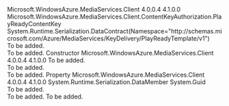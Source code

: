 <Type Name="ContentEncryptionKeyFromKeyIdentifier" FullName="Microsoft.WindowsAzure.MediaServices.Client.ContentKeyAuthorization.ContentEncryptionKeyFromKeyIdentifier">
  <TypeSignature Language="C#" Value="public class ContentEncryptionKeyFromKeyIdentifier : Microsoft.WindowsAzure.MediaServices.Client.ContentKeyAuthorization.PlayReadyContentKey" />
  <TypeSignature Language="ILAsm" Value=".class public auto ansi beforefieldinit ContentEncryptionKeyFromKeyIdentifier extends Microsoft.WindowsAzure.MediaServices.Client.ContentKeyAuthorization.PlayReadyContentKey" />
  <TypeSignature Language="DocId" Value="T:Microsoft.WindowsAzure.MediaServices.Client.ContentKeyAuthorization.ContentEncryptionKeyFromKeyIdentifier" />
  <TypeSignature Language="VB.NET" Value="Public Class ContentEncryptionKeyFromKeyIdentifier&#xA;Inherits PlayReadyContentKey" />
  <TypeSignature Language="F#" Value="type ContentEncryptionKeyFromKeyIdentifier = class&#xA;    inherit PlayReadyContentKey" />
  <AssemblyInfo>
    <AssemblyName>Microsoft.WindowsAzure.MediaServices.Client</AssemblyName>
    <AssemblyVersion>4.0.0.4</AssemblyVersion>
    <AssemblyVersion>4.1.0.0</AssemblyVersion>
  </AssemblyInfo>
  <Base>
    <BaseTypeName>Microsoft.WindowsAzure.MediaServices.Client.ContentKeyAuthorization.PlayReadyContentKey</BaseTypeName>
  </Base>
  <Interfaces />
  <Attributes>
    <Attribute>
      <AttributeName>System.Runtime.Serialization.DataContract(Namespace="http://schemas.microsoft.com/Azure/MediaServices/KeyDelivery/PlayReadyTemplate/v1")</AttributeName>
    </Attribute>
  </Attributes>
  <Docs>
    <summary>To be added.</summary>
    <remarks>To be added.</remarks>
  </Docs>
  <Members>
    <Member MemberName=".ctor">
      <MemberSignature Language="C#" Value="public ContentEncryptionKeyFromKeyIdentifier (Guid keyIdentifier);" />
      <MemberSignature Language="ILAsm" Value=".method public hidebysig specialname rtspecialname instance void .ctor(valuetype System.Guid keyIdentifier) cil managed" />
      <MemberSignature Language="DocId" Value="M:Microsoft.WindowsAzure.MediaServices.Client.ContentKeyAuthorization.ContentEncryptionKeyFromKeyIdentifier.#ctor(System.Guid)" />
      <MemberSignature Language="VB.NET" Value="Public Sub New (keyIdentifier As Guid)" />
      <MemberSignature Language="F#" Value="new Microsoft.WindowsAzure.MediaServices.Client.ContentKeyAuthorization.ContentEncryptionKeyFromKeyIdentifier : Guid -&gt; Microsoft.WindowsAzure.MediaServices.Client.ContentKeyAuthorization.ContentEncryptionKeyFromKeyIdentifier" Usage="new Microsoft.WindowsAzure.MediaServices.Client.ContentKeyAuthorization.ContentEncryptionKeyFromKeyIdentifier keyIdentifier" />
      <MemberType>Constructor</MemberType>
      <AssemblyInfo>
        <AssemblyName>Microsoft.WindowsAzure.MediaServices.Client</AssemblyName>
        <AssemblyVersion>4.0.0.4</AssemblyVersion>
        <AssemblyVersion>4.1.0.0</AssemblyVersion>
      </AssemblyInfo>
      <Parameters>
        <Parameter Name="keyIdentifier" Type="System.Guid" />
      </Parameters>
      <Docs>
        <param name="keyIdentifier">To be added.</param>
        <summary>To be added.</summary>
        <remarks>To be added.</remarks>
      </Docs>
    </Member>
    <Member MemberName="KeyIdentifier">
      <MemberSignature Language="C#" Value="public Guid KeyIdentifier { get; }" />
      <MemberSignature Language="ILAsm" Value=".property instance valuetype System.Guid KeyIdentifier" />
      <MemberSignature Language="DocId" Value="P:Microsoft.WindowsAzure.MediaServices.Client.ContentKeyAuthorization.ContentEncryptionKeyFromKeyIdentifier.KeyIdentifier" />
      <MemberSignature Language="VB.NET" Value="Public ReadOnly Property KeyIdentifier As Guid" />
      <MemberSignature Language="F#" Value="member this.KeyIdentifier : Guid" Usage="Microsoft.WindowsAzure.MediaServices.Client.ContentKeyAuthorization.ContentEncryptionKeyFromKeyIdentifier.KeyIdentifier" />
      <MemberType>Property</MemberType>
      <AssemblyInfo>
        <AssemblyName>Microsoft.WindowsAzure.MediaServices.Client</AssemblyName>
        <AssemblyVersion>4.0.0.4</AssemblyVersion>
        <AssemblyVersion>4.1.0.0</AssemblyVersion>
      </AssemblyInfo>
      <Attributes>
        <Attribute>
          <AttributeName>System.Runtime.Serialization.DataMember</AttributeName>
        </Attribute>
      </Attributes>
      <ReturnValue>
        <ReturnType>System.Guid</ReturnType>
      </ReturnValue>
      <Docs>
        <summary>To be added.</summary>
        <value>To be added.</value>
        <remarks>To be added.</remarks>
      </Docs>
    </Member>
  </Members>
</Type>